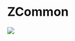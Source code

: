 # ZCommon

[![](https://jitpack.io/v/yuyuyu123/ZCommon.svg)](https://jitpack.io/#yuyuyu123/ZCommon)
